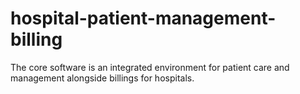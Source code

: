 # hospital-patient-management-billing
The core software is an integrated environment for patient care and management alongside billings for hospitals.
